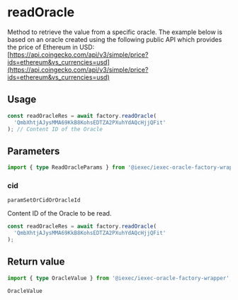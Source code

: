 # readOracle

Method to retrieve the value from a specific oracle.
The example below is based on an oracle created using the following public API which provides
the price of Ethereum in USD:
[https://api.coingecko.com/api/v3/simple/price?ids=ethereum&vs_currencies=usd](https://api.coingecko.com/api/v3/simple/price?ids=ethereum&vs_currencies=usd)

## Usage

```js
const readOracleRes = await factory.readOracle(
  'QmbXhtjAJysMMA69KkB8KohsEDTZA2PXuhYdAQcHjjQFit'
); // Content ID of the Oracle
```

## Parameters

```ts
import { type ReadOracleParams } from '@iexec/iexec-oracle-factory-wrapper';
```

### cid

`paramSetOrCidOrOracleId`

Content ID of the Oracle to be read.

```js
const readOracleRes = await factory.readOracle(
  'QmbXhtjAJysMMA69KkB8KohsEDTZA2PXuhYdAQcHjjQFit'
);
```

## Return value

```ts
import { type OracleValue } from '@iexec/iexec-oracle-factory-wrapper';
```

`OracleValue`
